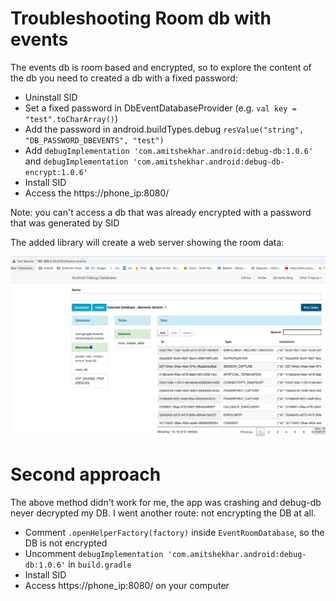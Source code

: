 # Troubleshooting Room db with events
The events db is room based and encrypted, so to explore the content of the db you need to created a db with a fixed password:

* Uninstall SID
* Set a fixed password in DbEventDatabaseProvider (e.g. `val key = "test".toCharArray()`)  
* Add the password in android.buildTypes.debug `resValue("string", "DB_PASSWORD_DBEVENTS", "test")`  
* Add `debugImplementation 'com.amitshekhar.android:debug-db:1.0.6'` and `debugImplementation 'com.amitshekhar.android:debug-db-encrypt:1.0.6'`  
* Install SID  
* Access the https://phone_ip:8080/  
  
Note: you can't access a db that was already encrypted with a password that was generated by SID  
  
The added library will create a web server showing the room data:   
  
![Web view with room content](./troubleshooting_roob_db_view.png)


# Second approach

The above method didn't work for me, the app was crashing and debug-db never decrypted my DB. I went another route: not
encrypting the DB at all.
* Comment `.openHelperFactory(factory)` inside `EventRoomDatabase`, so the DB is not encrypted
* Uncomment `debugImplementation 'com.amitshekhar.android:debug-db:1.0.6'` in `build.gradle`
* Install SID
* Access https://phone_ip:8080/ on your computer
